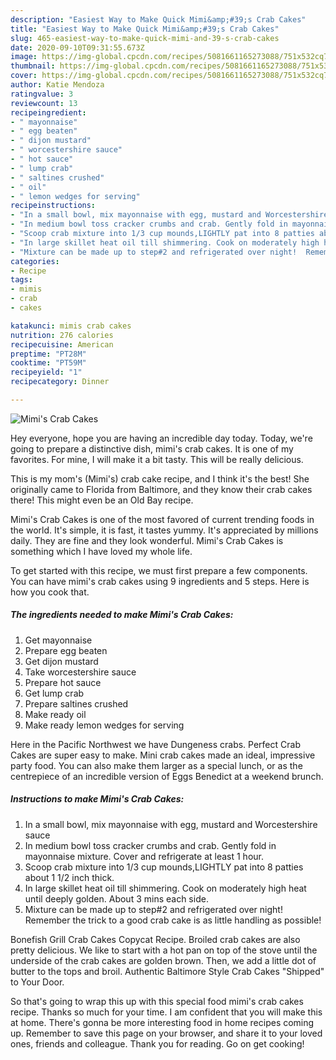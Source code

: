 ```yaml
---
description: "Easiest Way to Make Quick Mimi&amp;#39;s Crab Cakes"
title: "Easiest Way to Make Quick Mimi&amp;#39;s Crab Cakes"
slug: 465-easiest-way-to-make-quick-mimi-and-39-s-crab-cakes
date: 2020-09-10T09:31:55.673Z
image: https://img-global.cpcdn.com/recipes/5081661165273088/751x532cq70/mimis-crab-cakes-recipe-main-photo.jpg
thumbnail: https://img-global.cpcdn.com/recipes/5081661165273088/751x532cq70/mimis-crab-cakes-recipe-main-photo.jpg
cover: https://img-global.cpcdn.com/recipes/5081661165273088/751x532cq70/mimis-crab-cakes-recipe-main-photo.jpg
author: Katie Mendoza
ratingvalue: 3
reviewcount: 13
recipeingredient:
- " mayonnaise"
- " egg beaten"
- " dijon mustard"
- " worcestershire sauce"
- " hot sauce"
- " lump crab"
- " saltines crushed"
- " oil"
- " lemon wedges for serving"
recipeinstructions:
- "In a small bowl, mix mayonnaise with egg, mustard and Worcestershire sauce"
- "In medium bowl toss cracker crumbs and crab. Gently fold in mayonnaise mixture. Cover and refrigerate at least 1 hour."
- "Scoop crab mixture into 1/3 cup mounds,LIGHTLY pat into 8 patties about 1 1/2 inch thick."
- "In large skillet heat oil till shimmering. Cook on moderately high heat until deeply golden. About 3 mins each side."
- "Mixture can be made up to step#2 and refrigerated over night!  Remember the trick to a good crab cake is as little handling as possible!"
categories:
- Recipe
tags:
- mimis
- crab
- cakes

katakunci: mimis crab cakes 
nutrition: 276 calories
recipecuisine: American
preptime: "PT28M"
cooktime: "PT59M"
recipeyield: "1"
recipecategory: Dinner

---
```



![Mimi&#39;s Crab Cakes](https://img-global.cpcdn.com/recipes/5081661165273088/751x532cq70/mimis-crab-cakes-recipe-main-photo.jpg)

Hey everyone, hope you are having an incredible day today. Today, we're going to prepare a distinctive dish, mimi&#39;s crab cakes. It is one of my favorites. For mine, I will make it a bit tasty. This will be really delicious.

This is my mom&#39;s (Mimi&#39;s) crab cake recipe, and I think it&#39;s the best! She originally came to Florida from Baltimore, and they know their crab cakes there! This might even be an Old Bay recipe.

Mimi&#39;s Crab Cakes is one of the most favored of current trending foods in the world. It's simple, it is fast, it tastes yummy. It's appreciated by millions daily. They are fine and they look wonderful. Mimi&#39;s Crab Cakes is something which I have loved my whole life.


To get started with this recipe, we must first prepare a few components. You can have mimi&#39;s crab cakes using 9 ingredients and 5 steps. Here is how you cook that.

<!--inarticleads1-->

##### The ingredients needed to make Mimi&#39;s Crab Cakes:

1. Get  mayonnaise
1. Prepare  egg beaten
1. Get  dijon mustard
1. Take  worcestershire sauce
1. Prepare  hot sauce
1. Get  lump crab
1. Prepare  saltines crushed
1. Make ready  oil
1. Make ready  lemon wedges for serving


Here in the Pacific Northwest we have Dungeness crabs. Perfect Crab Cakes are super easy to make. Mini crab cakes made an ideal, impressive party food. You can also make them larger as a special lunch, or as the centrepiece of an incredible version of Eggs Benedict at a weekend brunch. 

<!--inarticleads2-->

##### Instructions to make Mimi&#39;s Crab Cakes:

1. In a small bowl, mix mayonnaise with egg, mustard and Worcestershire sauce
1. In medium bowl toss cracker crumbs and crab. Gently fold in mayonnaise mixture. Cover and refrigerate at least 1 hour.
1. Scoop crab mixture into 1/3 cup mounds,LIGHTLY pat into 8 patties about 1 1/2 inch thick.
1. In large skillet heat oil till shimmering. Cook on moderately high heat until deeply golden. About 3 mins each side.
1. Mixture can be made up to step#2 and refrigerated over night!  Remember the trick to a good crab cake is as little handling as possible!


Bonefish Grill Crab Cakes Copycat Recipe. Broiled crab cakes are also pretty delicious. We like to start with a hot pan on top of the stove until the underside of the crab cakes are golden brown. Then, we add a little dot of butter to the tops and broil. Authentic Baltimore Style Crab Cakes &#34;Shipped&#34; to Your Door. 

So that's going to wrap this up with this special food mimi&#39;s crab cakes recipe. Thanks so much for your time. I am confident that you will make this at home. There's gonna be more interesting food in home recipes coming up. Remember to save this page on your browser, and share it to your loved ones, friends and colleague. Thank you for reading. Go on get cooking!
